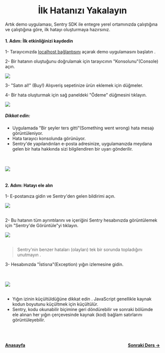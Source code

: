 <h1 align="center">İlk Hatanızı Yakalayın</h1>

Artık demo uygulaması, Sentry SDK ile entegre yerel ortamınızda çalıştığına ve çalıştığına göre, ilk hatayı oluşturmaya hazırsınız.

<h4>1. Adım: İlk etkinliğinizi kaydedin</h4>

1- Tarayıcınızda <a target="_blank" href="http://localhost:5000/">localhost bağlantısını</a> açarak demo uygulamasını başlatın .

2- Bir hatanın oluştuğunu doğrulamak için tarayıcının "Konsolunu"(Console) açın.


<img src="https://docs.sentry.io/static/a013059ec2a59dc3d12be82818f23eb3/43fbc/generate-first-error-02.png">

3- "Satın al!" (Buy!) Alışveriş sepetinize ürün eklemek için düğmeler.

4- Bir hata oluşturmak için sağ paneldeki "Ödeme" düğmesini tıklayın.

<img src="https://docs.sentry.io/static/6059335ffb1ace35dc31903043ead971/e04e6/generate-first-error-01.png">

<h5>Dikkat edin:</h5>

- Uygulamada "Bir şeyler ters gitti"(Something went wrong) hata mesajı görüntüleniyor.
- Hata tarayıcı konsolunda görünüyor.
- Sentry'de yapılandırılan e-posta adresinize, uygulamanızda meydana gelen bir hata hakkında sizi bilgilendiren bir uyarı gönderilir.

<br>
<br>

<img src="https://docs.sentry.io/static/00eac437ce9445dc1f119b4c6881362e/f5eb6/generate-first-error-03.png">

<br>
<br>

<h4>2. Adım: Hatayı ele alın</h4>

1- E-postanıza gidin ve Sentry'den gelen bildirimi açın.

<img src="https://docs.sentry.io/static/caea0d3f355656db338a4e0965d7d0a8/b94e3/generate-first-error-04.png">

<br>
<br>

2- Bu hatanın tüm ayrıntılarını ve içeriğini Sentry hesabınızda görüntülemek için "Sentry'de Görüntüle"yi tıklayın.

<img src="https://docs.sentry.io/static/55ed0d5a4e65491d924701898535b84b/9c2d2/generate-first-error-05.png">
<br>
<br>

>Sentry'nin benzer hataları (olayları) tek bir sorunda topladığını unutmayın .

3- Hesabınızda "İstisna"(Exception) yığın izlemesine gidin.

<br>
<br>
<img src="https://docs.sentry.io/static/c032d6f94d735575d657dcdda413c992/8b936/generate-first-error-06.png">

<br>
<br>

- Yığın izinin küçültüldüğüne dikkat edin . JavaScript genellikle kaynak kodun boyutunu küçültmek için küçültülür.
- Sentry, kodu okunabilir biçimine geri döndürebilir ve sonraki bölümde ele alınan her yığın çerçevesinde kaynak (kod) bağlam satırlarını görüntüleyebilir.


<br>
<br>
<br>
<div style="display: flex; align-items: center; justify-content: space-between"><a href="/sentry-tr/"><strong>Anasayfa</strong></a><a href="/sentry-tr/sentry-basic/integrate-frontend/upload-source-maps"><strong>Sonraki Ders -></strong></a></div>
<br>
<br>
<br>





